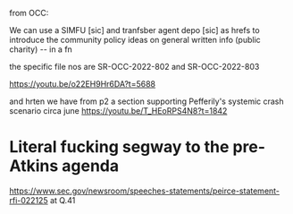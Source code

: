 from OCC:

We can use a SIMFU [sic] and tranfsber agent depo [sic] as hrefs to introduce the community policy  ideas on general written info (public charity) -- in a fn

the specific file nos are SR-OCC-2022-802 and SR-OCC-2022-803


https://youtu.be/o22EH9Hr6DA?t=5688

and hrten we have from p2 a section supporting Pefferily's systemic crash scenario circa june
https://youtu.be/T_HEoRPS4N8?t=1842

# Literal fucking segway to the pre-Atkins agenda

https://www.sec.gov/newsroom/speeches-statements/peirce-statement-rfi-022125 at Q.41
  
